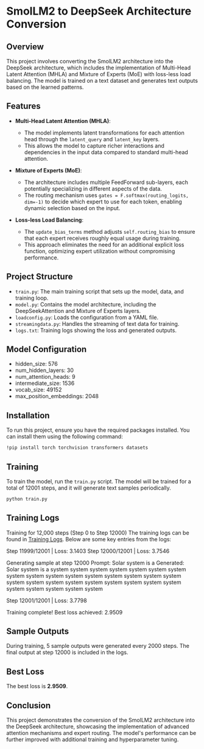 # SmolLM2 to DeepSeek Architecture Conversion

## Overview
This project involves converting the SmolLM2 architecture into the DeepSeek architecture, which includes the implementation of Multi-Head Latent Attention (MHLA) and Mixture of Experts (MoE) with loss-less load balancing. The model is trained on a text dataset and generates text outputs based on the learned patterns.

## Features
- **Multi-Head Latent Attention (MHLA)**: 
  - The model implements latent transformations for each attention head through the `latent_query` and `latent_key` layers. 
  - This allows the model to capture richer interactions and dependencies in the input data compared to standard multi-head attention.

- **Mixture of Experts (MoE)**: 
  - The architecture includes multiple FeedForward sub-layers, each potentially specializing in different aspects of the data.
  - The routing mechanism uses `gates = F.softmax(routing_logits, dim=-1)` to decide which expert to use for each token, enabling dynamic selection based on the input.

- **Loss-less Load Balancing**: 
  - The `update_bias_terms` method adjusts `self.routing_bias` to ensure that each expert receives roughly equal usage during training.
  - This approach eliminates the need for an additional explicit loss function, optimizing expert utilization without compromising performance.

## Project Structure
- `train.py`: The main training script that sets up the model, data, and training loop.
- `model.py`: Contains the model architecture, including the DeepSeekAttention and Mixture of Experts layers.
- `loadconfig.py`: Loads the configuration from a YAML file.
- `streamingdata.py`: Handles the streaming of text data for training.
- `logs.txt`: Training logs showing the loss and generated outputs.

## Model Configuration
- hidden_size: 576
- num_hidden_layers: 30
- num_attention_heads: 9
- intermediate_size: 1536
- vocab_size: 49152
- max_position_embeddings: 2048

## Installation
To run this project, ensure you have the required packages installed. You can install them using the following command:

```bash
!pip install torch torchvision transformers datasets
```

## Training
To train the model, run the `train.py` script. The model will be trained for a total of 12001 steps, and it will generate text samples periodically.

```bash
python train.py
```

## Training Logs
Training for 12,000 steps (Step 0 to Step 12000)
The training logs can be found in [Training Logs](logs.txt). Below are some key entries from the logs:

Step 11999/12001 | Loss: 3.1403
Step 12000/12001 | Loss: 3.7546

 Generating sample at step 12000 
Prompt: Solar system is a
Generated: Solar system is a system system system system system system system system system system system system system system system system system system system system system system system system system system system system system system

Step 12001/12001 | Loss: 3.7798

Training complete!
Best loss achieved: 2.9509

## Sample Outputs
During training, 5 sample outputs were generated every 2000 steps. The final output at step 12000 is included in the logs.

## Best Loss
The best loss is **2.9509**.

## Conclusion
This project demonstrates the conversion of the SmolLM2 architecture into the DeepSeek architecture, showcasing the implementation of advanced attention mechanisms and expert routing. The model's performance can be further improved with additional training and hyperparameter tuning.




